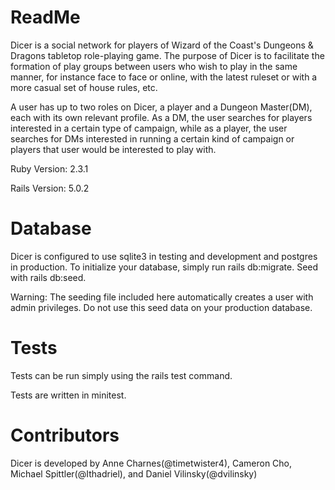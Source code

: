 # ReadMe

Dicer is a social network for players of Wizard of the Coast's Dungeons & Dragons tabletop role-playing game. The purpose of Dicer is to facilitate the formation of play groups between users who wish to play in the same manner, for instance face to face or online, with the latest ruleset or with a more casual set of house rules, etc. 

A user has up to two roles on Dicer, a player and a Dungeon Master(DM), each with its own relevant profile. As a DM, the user searches for players interested in a certain type of campaign, while as a player, the user searches for DMs interested in running a certain kind of campaign or players that user would be interested to play with. 

Ruby Version: 2.3.1

Rails Version: 5.0.2

# Database
Dicer is configured to use sqlite3 in testing and development and postgres in production. To initialize your database, simply run rails db:migrate. Seed with rails db:seed.

Warning: The seeding file included here automatically creates a user with admin privileges. Do not use this seed data on your production database. 

# Tests
Tests can be run simply using the rails test command. 

Tests are written in minitest.

# Contributors
Dicer is developed by Anne Charnes(@timetwister4), Cameron Cho, Michael Spittler(@Ithadriel), and Daniel Vilinsky(@dvilinsky)
